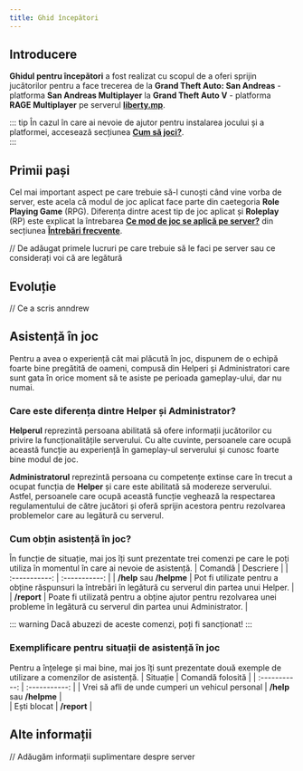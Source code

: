 ```yaml
---
title: Ghid începători
---
```


## Introducere

**Ghidul pentru începători** a fost realizat cu scopul de a oferi sprijin jucătorilor pentru a face trecerea de la **Grand Theft Auto: San Andreas** - platforma **San Andreas Multiplayer** la **Grand Theft Auto V** - platforma **RAGE Multiplayer** pe serverul **[liberty.mp](https://liberty.mp)**. 

::: tip
În cazul în care ai nevoie de ajutor pentru instalarea jocului și a platformei, accesează secțiunea **[Cum să joci?](https://wiki.liberty.mp/how-to-play)**.  
:::

## Primii pași 

Cel mai important aspect pe care trebuie să-l cunoști când vine vorba de server, este acela că modul de joc aplicat face parte din caetegoria **Role Playing Game** (RPG). Diferența dintre acest tip de joc aplicat și **Roleplay** (RP) este explicat la întrebarea **[Ce mod de joc se aplică pe server?](https://wiki.liberty.mp/faq#ce-mod-de-joc-se-aplica-pe-server)** din secțiunea **[Întrebări frecvente](https://wiki.liberty.mp/faq)**.

// De adăugat primele lucruri pe care trebuie să le faci pe server sau ce considerați voi că are legătură

## Evoluție 

// Ce a scris anndrew 

## Asistență în joc

Pentru a avea o experiență cât mai plăcută în joc, dispunem de o echipă foarte bine pregătită de oameni, compusă din Helperi și Administratori care sunt gata în orice moment să te asiste pe perioada gameplay-ului, dar nu numai.  

### Care este diferența dintre Helper și Administrator?  

**Helperul** reprezintă persoana abilitată să ofere informații jucătorilor cu privire la funcționalitățile serverului. Cu alte cuvinte, persoanele care ocupă această funcție au experiență în gameplay-ul serverului și cunosc foarte bine modul de joc.

**Administratorul** reprezintă persoana cu competențe extinse care în trecut a ocupat funcția de **Helper** și care este abilitată să modereze serverului. Astfel, persoanele care ocupă această funcție veghează la respectarea regulamentului de către jucători și oferă sprijin acestora pentru rezolvarea problemelor care au legătură cu serverul.  

### Cum obțin asistență în joc?   

În funcție de situație, mai jos îți sunt prezentate trei comenzi pe care le poți utiliza în momentul în care ai nevoie de asistență. 
| Comandă | Descriere |
| :-----------: | :-----------: | 
| **/help** sau **/helpme** | Pot fi utilizate pentru a obține răspunsuri la întrebări în legătură cu serverul din partea unui Helper. |  
| **/report** | Poate fi utilizată pentru a obține ajutor pentru rezolvarea unei probleme în legătură cu serverul din partea unui Administrator. |  

::: warning 
Dacă abuzezi de aceste comenzi, poți fi sancționat! 
::: 

### Exemplificare pentru situații de asistență în joc

Pentru a înțelege și mai bine, mai jos îți sunt prezentate două exemple de utilizare a comenzilor de asistență. 
| Situație | Comandă folosită |
| :-----------: | :-----------: | 
| Vrei să afli de unde cumperi un vehicul personal | **/help** sau **/helpme** |  
| Ești blocat | **/report** |  

## Alte informații  

// Adăugăm informații suplimentare despre server 


